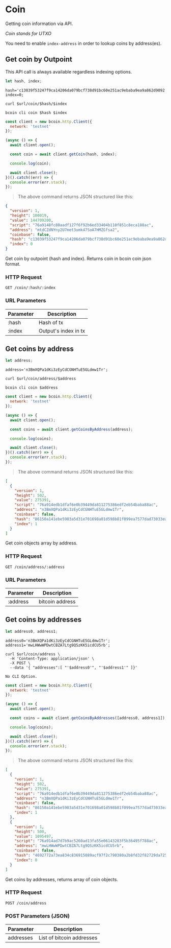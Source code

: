 # Coin
Getting coin information via API.

*Coin stands for UTXO*

<aside class="info">
You need to enable <code>index-address</code> in order to lookup coins by address(es).
</aside>


## Get coin by Outpoint

<aside class="info">
This API call is always available regardless indexing options.
</aside>

```javascript
let hash, index;
```

```shell--vars
hash='c13039f53247f9ca14206da079bcf738d91bc60e251ac9ebaba9ea9a862d9092';
index=0;
```

```shell--curl
curl $url/coin/$hash/$index
```

```shell--cli
bcoin cli coin $hash $index
```

```javascript
const client = new bcoin.http.Client({
  network: 'testnet'
});

(async () => {
  await client.open();

  const coin = await client.getCoin(hash, index);

  console.log(coin);

  await client.close();
})().catch((err) => {
  console.error(err.stack);
});
```

> The above command returns JSON structured like this:

```json
{
  "version": 1,
  "height": 100019,
  "value": 144709200,
  "script": "76a9148fc80aadf127f6f92b6ed33404b110f851c8eca188ac",
  "address": "mtdCZdNYny2U7met3umk47SoA7HMZGfsa2",
  "coinbase": false,
  "hash": "c13039f53247f9ca14206da079bcf738d91bc60e251ac9ebaba9ea9a862d9092",
  "index": 0
}
```

Get coin by outpoint (hash and index). Returns coin in bcoin coin json format.

### HTTP Request
`GET /coin/:hash/:index`

### URL Parameters
Parameter | Description
--------- | -----------
:hash     | Hash of tx
:index    | Output's index in tx



## Get coins by address

```javascript
let address;
```

```shell--vars
address='n3BmXQPa1dKi3zEyCdCGNHTuE5GLdmw1Tr';
```

```shell--curl
curl $url/coin/address/$address
```

```shell--cli
bcoin cli coin $address
```

```javascript
const client = new bcoin.http.Client({
  network: 'testnet'
});

(async () => {
  await client.open();

  const coins = await client.getCoinsByAddress(address);

  console.log(coins);

  await client.close();
})().catch((err) => {
  console.error(err.stack);
});
```

> The above command returns JSON structured like this:

```json
[
  {
    "version": 1,
    "height": 502,
    "value": 275391,
    "script": "76a914edb1dfaf6e0b39449da811275386edf2eb54baba88ac",
    "address": "n3BmXQPa1dKi3zEyCdCGNHTuE5GLdmw1Tr",
    "coinbase": false,
    "hash": "86150a141ebe5903a5d31e701698a01d598b81f099ea7577dad73033eab02ef9",
    "index": 1
  }
]
```

Get coin objects array by address.

### HTTP Request
`GET /coin/address/:address`

### URL Parameters
Parameter | Description
--------- | -----------
:address  | bitcoin address



## Get coins by addresses

```javascript
let address0, address1;
```

```shell--vars
address0='n3BmXQPa1dKi3zEyCdCGNHTuE5GLdmw1Tr';
address1='mwLHWwWPDwtCBZA7Ltg9QSzKK5icdCU5rb';
```

```shell--curl
curl $url/coin/address \
  -H 'Content-Type: application/json' \
  -X POST \
  --data '{ "addresses":[ "'$address0'", "'$address1'" ]}'
```

```shell--cli
No CLI Option.
```

```javascript
const client = new bcoin.http.Client({
  network: 'testnet'
});

(async () => {
  await client.open();

  const coins = await client.getCoinsByAddresses([address0, address1]);

  console.log(coins);

  await client.close();
})().catch((err) => {
  console.error(err.stack);
});
```

> The above command returns JSON structured like this:

```json
[
  {
    "version": 1,
    "height": 502,
    "value": 275391,
    "script": "76a914edb1dfaf6e0b39449da811275386edf2eb54baba88ac",
    "address": "n3BmXQPa1dKi3zEyCdCGNHTuE5GLdmw1Tr",
    "coinbase": false,
    "hash": "86150a141ebe5903a5d31e701698a01d598b81f099ea7577dad73033eab02ef9",
    "index": 1
  },
  {
    "version": 1,
    "height": 500,
    "value": 1095497,
    "script": "76a914ad7d7b9ac5260ad13fa55e06143283f5b36495f788ac",
    "address": "mwLHWwWPDwtCBZA7Ltg9QSzKK5icdCU5rb",
    "coinbase": false,
    "hash": "4692772a73ea834c836915089acf97f2c790380a2b8fd32f82729da72545d8c5",
    "index": 0
  }
]
```

Get coins by addresses,
returns array of coin objects.

### HTTP Request
`POST /coin/address`

### POST Parameters (JSON)
Parameter | Description
--------- | -----------
addresses | List of bitcoin addresses
